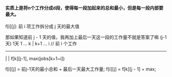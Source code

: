 #### 实质上是将n个工作分成d段，使得每一段加起来的总和最小，但是每一段内部要最大。

f[i][j]: 前 i 项工作拆分成 j 天的最大值

那如果知道前 j - 1 天的值，我再加上最后一天这一段的工作量不就是答案了嘛
 (j-1天)     1天
1 ... k | k+1 ... i   // 前 i 个工作
-------   ---------
   |          |
f[k][j-1], max(jobs[k+1~i])

f[i][j] = 前j-1天的最小总和 + 最后一天最大工作量;
f[i][j] = f[k][j - 1] + max;